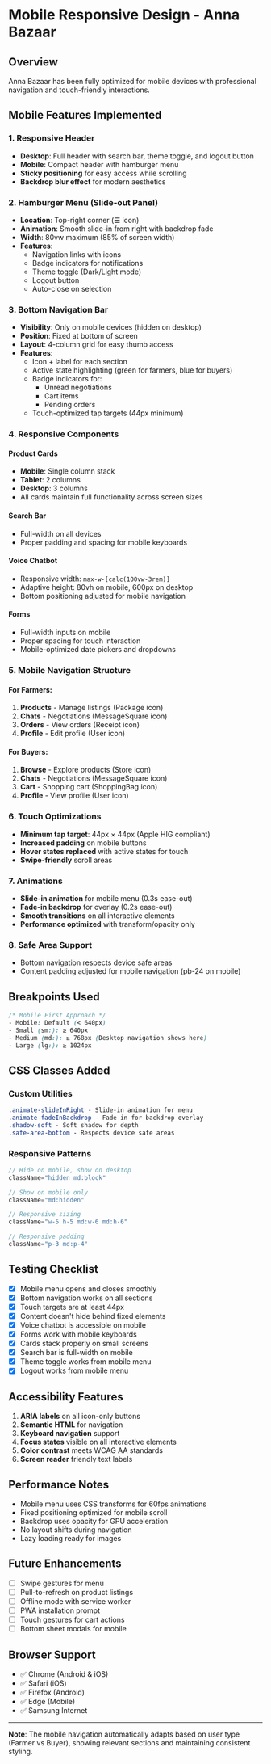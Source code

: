 # Mobile Responsive Design - Anna Bazaar

## Overview
Anna Bazaar has been fully optimized for mobile devices with professional navigation and touch-friendly interactions.

## Mobile Features Implemented

### 1. **Responsive Header**
- **Desktop**: Full header with search bar, theme toggle, and logout button
- **Mobile**: Compact header with hamburger menu
- **Sticky positioning** for easy access while scrolling
- **Backdrop blur effect** for modern aesthetics

### 2. **Hamburger Menu (Slide-out Panel)**
- **Location**: Top-right corner (☰ icon)
- **Animation**: Smooth slide-in from right with backdrop fade
- **Width**: 80vw maximum (85% of screen width)
- **Features**:
  - Navigation links with icons
  - Badge indicators for notifications
  - Theme toggle (Dark/Light mode)
  - Logout button
  - Auto-close on selection

### 3. **Bottom Navigation Bar**
- **Visibility**: Only on mobile devices (hidden on desktop)
- **Position**: Fixed at bottom of screen
- **Layout**: 4-column grid for easy thumb access
- **Features**:
  - Icon + label for each section
  - Active state highlighting (green for farmers, blue for buyers)
  - Badge indicators for:
    - Unread negotiations
    - Cart items
    - Pending orders
  - Touch-optimized tap targets (44px minimum)

### 4. **Responsive Components**

#### Product Cards
- **Mobile**: Single column stack
- **Tablet**: 2 columns
- **Desktop**: 3 columns
- All cards maintain full functionality across screen sizes

#### Search Bar
- Full-width on all devices
- Proper padding and spacing for mobile keyboards

#### Voice Chatbot
- Responsive width: `max-w-[calc(100vw-3rem)]`
- Adaptive height: 80vh on mobile, 600px on desktop
- Bottom positioning adjusted for mobile navigation

#### Forms
- Full-width inputs on mobile
- Proper spacing for touch interaction
- Mobile-optimized date pickers and dropdowns

### 5. **Mobile Navigation Structure**

#### For Farmers:
1. **Products** - Manage listings (Package icon)
2. **Chats** - Negotiations (MessageSquare icon)
3. **Orders** - View orders (Receipt icon)
4. **Profile** - Edit profile (User icon)

#### For Buyers:
1. **Browse** - Explore products (Store icon)
2. **Chats** - Negotiations (MessageSquare icon)
3. **Cart** - Shopping cart (ShoppingBag icon)
4. **Profile** - View profile (User icon)

### 6. **Touch Optimizations**
- **Minimum tap target**: 44px × 44px (Apple HIG compliant)
- **Increased padding** on mobile buttons
- **Hover states replaced** with active states for touch
- **Swipe-friendly** scroll areas

### 7. **Animations**
- **Slide-in animation** for mobile menu (0.3s ease-out)
- **Fade-in backdrop** for overlay (0.2s ease-out)
- **Smooth transitions** on all interactive elements
- **Performance optimized** with transform/opacity only

### 8. **Safe Area Support**
- Bottom navigation respects device safe areas
- Content padding adjusted for mobile navigation (pb-24 on mobile)

## Breakpoints Used

```css
/* Mobile First Approach */
- Mobile: Default (< 640px)
- Small (sm:): ≥ 640px
- Medium (md:): ≥ 768px (Desktop navigation shows here)
- Large (lg:): ≥ 1024px
```

## CSS Classes Added

### Custom Utilities
```css
.animate-slideInRight - Slide-in animation for menu
.animate-fadeInBackdrop - Fade-in for backdrop overlay
.shadow-soft - Soft shadow for depth
.safe-area-bottom - Respects device safe areas
```

### Responsive Patterns
```javascript
// Hide on mobile, show on desktop
className="hidden md:block"

// Show on mobile only
className="md:hidden"

// Responsive sizing
className="w-5 h-5 md:w-6 md:h-6"

// Responsive padding
className="p-3 md:p-4"
```

## Testing Checklist

- [x] Mobile menu opens and closes smoothly
- [x] Bottom navigation works on all sections
- [x] Touch targets are at least 44px
- [x] Content doesn't hide behind fixed elements
- [x] Voice chatbot is accessible on mobile
- [x] Forms work with mobile keyboards
- [x] Cards stack properly on small screens
- [x] Search bar is full-width on mobile
- [x] Theme toggle works from mobile menu
- [x] Logout works from mobile menu

## Accessibility Features

1. **ARIA labels** on all icon-only buttons
2. **Semantic HTML** for navigation
3. **Keyboard navigation** support
4. **Focus states** visible on all interactive elements
5. **Color contrast** meets WCAG AA standards
6. **Screen reader** friendly text labels

## Performance Notes

- Mobile menu uses CSS transforms for 60fps animations
- Fixed positioning optimized for mobile scroll
- Backdrop uses opacity for GPU acceleration
- No layout shifts during navigation
- Lazy loading ready for images

## Future Enhancements

- [ ] Swipe gestures for menu
- [ ] Pull-to-refresh on product listings
- [ ] Offline mode with service worker
- [ ] PWA installation prompt
- [ ] Touch gestures for cart actions
- [ ] Bottom sheet modals for mobile

## Browser Support

- ✅ Chrome (Android & iOS)
- ✅ Safari (iOS)
- ✅ Firefox (Android)
- ✅ Edge (Mobile)
- ✅ Samsung Internet

---

**Note**: The mobile navigation automatically adapts based on user type (Farmer vs Buyer), showing relevant sections and maintaining consistent styling.
